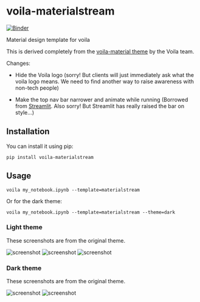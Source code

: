 # voila-materialstream

[![Binder](https://mybinder.org/badge_logo.svg)](https://mybinder.org/v2/gh/ideonate/voila-materialstream/master?urlpath=voila)

Material design template for voila

This is derived completely from the [voila-material theme](https://github.com/voila-dashboards/voila-material) by the Voila team.

Changes:

- Hide the Voila logo (sorry! But clients will just immediately ask what the voila logo means. We need to find another way to raise awareness with non-tech people)

- Make the top nav bar narrower and animate while running (Borrowed from [Streamlit](https://streamlit.io/). Also sorry! But Streamlit has really raised the bar on style...)

## Installation

You can install it using pip:

```
pip install voila-materialstream
```

## Usage

```
voila my_notebook.ipynb --template=materialstream
```

Or for the dark theme:

```
voila my_notebook.ipynb --template=materialstream --theme=dark
```

### Light theme

These screenshots are from the original theme.

![screenshot](./material_tree.png)
![screenshot](./material_spinner.png)
![screenshot](./material_light.png)

### Dark theme

These screenshots are from the original theme.

![screenshot](./material_dark_spinner.png)
![screenshot](./material_dark.png)
